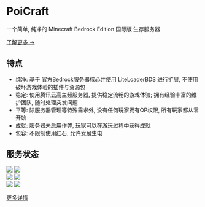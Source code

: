 # PoiCraft

一个简单, 纯净的 Minecraft Bedrock Edition 国际版 生存服务器

[了解更多 → ](https://poicraft.github.io/)

## 特点

* 纯净: 基于 官方Bedrock服务器核心并使用 LiteLoaderBDS 进行扩展, 不使用破坏游戏体验的插件与资源包  
* 稳定: 使用腾讯云高主频服务器, 提供稳定流畅的游戏体验; 拥有经验丰富的维护团队, 随时处理突发问题  
* 平等: 除服务器管理等特殊需求外, 没有任何玩家拥有OP权限, 所有玩家都从零开始  
* 成就: 服务器未启用作弊, 玩家可以在游玩过程中获得成就  
* 包容: 不限制使用红石, 允许发展生电  

## 服务状态

![](https://poi.uptime.ink/api/badge/18/uptime/24h?labelPrefix=主服务器%20&style=for-the-badge)  ![](https://poi.uptime.ink/api/badge/18/status?labelPrefix=主服务器%20&style=for-the-badge)  
![](https://poi.uptime.ink/api/badge/16/uptime/24h?labelPrefix=QQ%20机器人%20&style=for-the-badge)  ![](https://poi.uptime.ink/api/badge/16/status?labelPrefix=QQ%20机器人%20&style=for-the-badge)  
![](https://poi.uptime.ink/api/badge/22/uptime/24h?labelPrefix=服务器域名%20&style=for-the-badge)  ![](https://poi.uptime.ink/api/badge/22/status?labelPrefix=服务器域名%20&style=for-the-badge) 

[更多详情](https://poi.uptime.ink)
